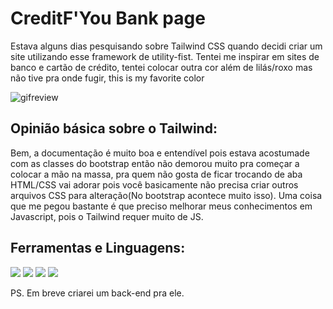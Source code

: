 # CreditF'You Bank page

Estava alguns dias pesquisando sobre Tailwind CSS quando decidi criar um site utilizando esse framework de utility-fist.
Tentei me inspirar em sites de banco e cartão de crédito, tentei colocar outra cor além de lilás/roxo mas não tive pra onde fugir, this is my favorite color

![gifreview](https://user-images.githubusercontent.com/58120642/103488561-72e28300-4dec-11eb-8149-264243a5c8f8.gif)

## Opinião básica sobre o Tailwind:
Bem, a documentação é muito boa e entendível pois estava acostumade com as classes do bootstrap então não demorou muito pra começar a colocar a mão na massa, pra quem não gosta de ficar trocando de aba HTML/CSS vai adorar pois você basicamente não precisa criar outros arquivos CSS para alteração(No bootstrap acontece muito isso).
Uma coisa que me pegou bastante é que preciso melhorar meus conhecimentos em Javascript, pois o Tailwind requer muito de JS. 

## Ferramentas e Linguagens:
<img src="https://img.shields.io/badge/git%20-%23F05033.svg?&style=for-the-badge&logo=git&logoColor=white"/>
<img src="https://img.shields.io/badge/html5%20-%23E34F26.svg?&style=for-the-badge&logo=html5&logoColor=white"/>
<img src="https://img.shields.io/badge/css3%20-%231572B6.svg?&style=for-the-badge&logo=css3&logoColor=white"/>
<img src="https://img.shields.io/badge/tailwindcss%20-%2338B2AC.svg?&style=for-the-badge&logo=tailwind-css&logoColor=white"/>

PS. Em breve criarei um back-end pra ele.
